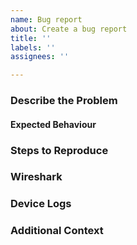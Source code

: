 ```yaml
---
name: Bug report
about: Create a bug report
title: ''
labels: ''
assignees: ''

---
```


### Describe the Problem

<!--A clear and concise description of what the bug is. -->

#### Expected Behaviour

<!--A clear and concise description of what you expected to happen. -->

### Steps to Reproduce

<!-- Add steps to reproduce the bug -->

### Wireshark

<!-- Attach a wireshark capture if applicable -->

### Device Logs

<!-- Add logs from the device with the trace log level enabled for this crate -->
<!-- Include a stack trace, if applicable -->

### Additional Context

<!-- Add any other context about the problem here. -->
